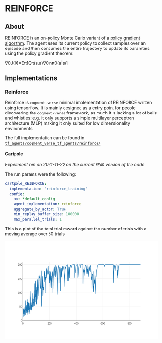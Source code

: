 # REINFORCE

## About

REINFORCE is an on-policy Monte Carlo variant of a [policy gradient algorithm](https://proceedings.neurips.cc/paper/1999/file/464d828b85b0bed98e80ade0a5c43b0f-Paper.pdf). The agent uses its current policy to collect samples over an episode and then consumes the entire trajectory to update its paramters using the policy gradient theorem:

[∇θJ(θ)=Eπ\[Qπ(s,a)∇θlnπθ(a|s)\]](https://lilianweng.github.io/lil-log/2018/04/08/policy-gradient-algorithms.html#policy-gradient-theorem)

## Implementations

### Reinforce

Reinforce is `cogment-verse` minimal implementation of REINFORCE written using tensorflow. It is mainly designed as a entry point for people discovering the `cogment-verse` framework, as much it is lacking a lot of bells and whistles: e.g. it only supports a simple multilayer perceptron architecture (MLP) making it only suited for low dimensionality environments.

The full implementation can be found in [`tf_agents/cogment_verse_tf_agents/reinforce/`](/tf_agents/cogment_verse_tf_agents/reinforce/)

#### Cartpole

_Experiment ran on 2021-11-22 on the current `HEAD` version of the code_

The run params were the following:

```yaml
cartpole_REINFORCE:
  implementation: "reinforce_training"
  config:
    <<: *default_config
    agent_implementation: reinforce
    aggregate_by_actor: True
    min_replay_buffer_size: 100000
    max_parallel_trials: 1
```

This is a plot of the total trial reward against the number of trials with a moving average over 50 trials.

![Training total reward for the Reinforce implementation](./REINFORCE.png)


